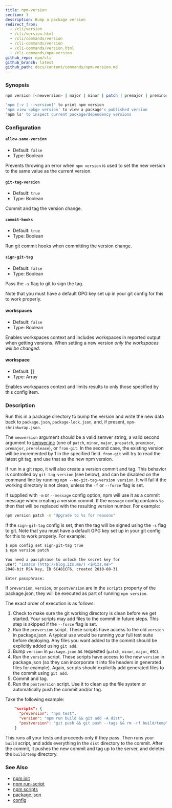 ```yaml
---
title: npm-version
section: 1
description: Bump a package version
redirect_from:
  - /cli/version
  - /cli/version.html
  - /cli/commands/version
  - /cli-commands/version
  - /cli-commands/version.html
  - /cli-commands/npm-version
github_repo: npm/cli
github_branch: latest
github_path: docs/content/commands/npm-version.md
---
```


### Synopsis

```bash
npm version [<newversion> | major | minor | patch | premajor | preminor | prepatch | prerelease [--preid=<prerelease-id>] | from-git]

'npm [-v | --version]' to print npm version
'npm view <pkg> version' to view a package's published version
'npm ls' to inspect current package/dependency versions
```

### Configuration

#### `allow-same-version`

* Default: `false`
* Type: Boolean

Prevents throwing an error when `npm version` is used to set the new version
to the same value as the current version.

#### `git-tag-version`

* Default: `true`
* Type: Boolean

Commit and tag the version change.

#### `commit-hooks`

* Default: `true`
* Type: Boolean

Run git commit hooks when committing the version change.

#### `sign-git-tag`

* Default: `false`
* Type: Boolean

Pass the `-s` flag to git to sign the tag.

Note that you must have a default GPG key set up in your git config for this to work properly.

#### workspaces

* Default: `false`
* Type: Boolean

Enables workspaces context and includes workspaces in reported output
when getting versions.  When setting a new version *only the workspaces
will be changed*.

#### workspace

* Default: []
* Type: Array

Enables workspaces context and limits results to only those specified by
this config item.

### Description

Run this in a package directory to bump the version and write the new
data back to `package.json`, `package-lock.json`, and, if present, `npm-shrinkwrap.json`.

The `newversion` argument should be a valid semver string, a
valid second argument to [semver.inc](https://github.com/npm/node-semver#functions) (one of `patch`, `minor`, `major`,
`prepatch`, `preminor`, `premajor`, `prerelease`), or `from-git`. In the second case,
the existing version will be incremented by 1 in the specified field.
`from-git` will try to read the latest git tag, and use that as the new npm version.

If run in a git repo, it will also create a version commit and tag.
This behavior is controlled by `git-tag-version` (see below), and can
be disabled on the command line by running `npm --no-git-tag-version version`.
It will fail if the working directory is not clean, unless the `-f` or
`--force` flag is set.

If supplied with `-m` or `--message` config option, npm will
use it as a commit message when creating a version commit.  If the
`message` config contains `%s` then that will be replaced with the
resulting version number.  For example:

```bash
npm version patch -m "Upgrade to %s for reasons"
```

If the `sign-git-tag` config is set, then the tag will be signed using
the `-s` flag to git.  Note that you must have a default GPG key set up
in your git config for this to work properly.  For example:

```bash
$ npm config set sign-git-tag true
$ npm version patch

You need a passphrase to unlock the secret key for
user: "isaacs (http://blog.izs.me/) <i@izs.me>"
2048-bit RSA key, ID 6C481CF6, created 2010-08-31

Enter passphrase:
```

If `preversion`, `version`, or `postversion` are in the `scripts` property of
the package.json, they will be executed as part of running `npm version`.

The exact order of execution is as follows:
  1. Check to make sure the git working directory is clean before we get started.
     Your scripts may add files to the commit in future steps.
     This step is skipped if the `--force` flag is set.
  2. Run the `preversion` script. These scripts have access to the old `version` in package.json.
     A typical use would be running your full test suite before deploying.
     Any files you want added to the commit should be explicitly added using `git add`.
  3. Bump `version` in `package.json` as requested (`patch`, `minor`, `major`, etc).
  4. Run the `version` script. These scripts have access to the new `version` in package.json
     (so they can incorporate it into file headers in generated files for example).
     Again, scripts should explicitly add generated files to the commit using `git add`.
  5. Commit and tag.
  6. Run the `postversion` script. Use it to clean up the file system or automatically push
     the commit and/or tag.

Take the following example:

```json
    "scripts": {
      "preversion": "npm test",
      "version": "npm run build && git add -A dist",
      "postversion": "git push && git push --tags && rm -rf build/temp"
    }
```

This runs all your tests and proceeds only if they pass. Then runs your `build` script, and
adds everything in the `dist` directory to the commit. After the commit, it pushes the new commit
and tag up to the server, and deletes the `build/temp` directory.

### See Also

* [npm init](/cli/v7/commands/npm-init)
* [npm run-script](/cli/v7/commands/npm-run-script)
* [npm scripts](/cli/v7/using-npm/scripts)
* [package.json](/cli/v7/configuring-npm/package-json)
* [config](/cli/v7/using-npm/config)
